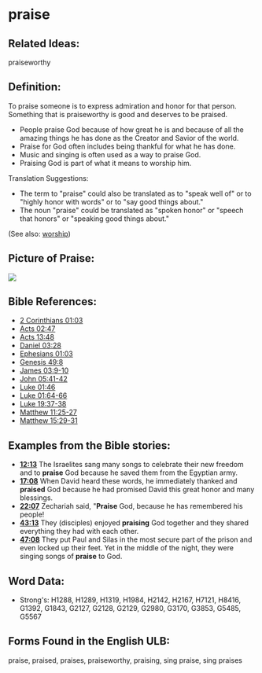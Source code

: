 # praise

## Related Ideas:

praiseworthy

## Definition:

To praise someone is to express admiration and honor for that person.  Something that is praiseworthy is good and deserves to be praised.

* People praise God because of how great he is and because of all the amazing things he has done as the Creator and Savior of the world.
* Praise for God often includes being thankful for what he has done.
* Music and singing is often used as a way to praise God.
* Praising God is part of what it means to worship him.

Translation Suggestions:

* The term to "praise" could also be translated as to "speak well of" or to "highly honor with words" or to "say good things about."
* The noun "praise" could be translated as "spoken honor" or "speech that honors" or "speaking good things about."

(See also: [worship](../kt/worship.md))

## Picture of Praise:

<a href="https://content.bibletranslationtools.org/WycliffeAssociates/en_tw/raw/branch/master/PNGs/p/Praise.png"><img src="https://content.bibletranslationtools.org/WycliffeAssociates/en_tw/raw/branch/master/PNGs/p/Praise.png" ></a>

## Bible References:

* [2 Corinthians 01:03](rc://en/tn/help/2co/01/03)
* [Acts 02:47](rc://en/tn/help/act/02/47)
* [Acts 13:48](rc://en/tn/help/act/13/48)
* [Daniel 03:28](rc://en/tn/help/dan/03/28)
* [Ephesians 01:03](rc://en/tn/help/eph/01/03)
* [Genesis 49:8](rc://en/tn/help/gen/49/08)
* [James 03:9-10](rc://en/tn/help/jas/03/09)
* [John 05:41-42](rc://en/tn/help/jhn/05/41)
* [Luke 01:46](rc://en/tn/help/luk/01/46)
* [Luke 01:64-66](rc://en/tn/help/luk/01/64)
* [Luke 19:37-38](rc://en/tn/help/luk/19/37)
* [Matthew 11:25-27](rc://en/tn/help/mat/11/25)
* [Matthew 15:29-31](rc://en/tn/help/mat/15/29)

## Examples from the Bible stories:

* __[12:13](rc://en/tn/help/obs/12/13)__ The Israelites sang many songs to celebrate their new freedom and to __praise__ God because he saved them from the Egyptian army.
* __[17:08](rc://en/tn/help/obs/17/08)__ When David heard these words, he immediately thanked and __praised__ God because he had promised David this great honor and many blessings.
* __[22:07](rc://en/tn/help/obs/22/07)__ Zechariah said, "__Praise__ God, because he has remembered his people!
* __[43:13](rc://en/tn/help/obs/43/13)__ They (disciples) enjoyed __praising__ God together and they shared everything they had with each other.
* __[47:08](rc://en/tn/help/obs/47/08)__ They put Paul and Silas in the most secure part of the prison and even locked up their feet. Yet in the middle of the night, they were singing songs of __praise__ to God.

## Word Data:

* Strong's: H1288, H1289, H1319, H1984, H2142, H2167, H7121, H8416, G1392, G1843, G2127, G2128, G2129, G2980, G3170, G3853, G5485, G5567

## Forms Found in the English ULB:

praise, praised, praises, praiseworthy, praising, sing praise, sing praises

